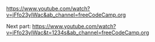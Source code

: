 
https://www.youtube.com/watch?v=jFfo23yIWac&ab_channel=freeCodeCamp.org


Next part:
https://www.youtube.com/watch?v=jFfo23yIWac&t=1234s&ab_channel=freeCodeCamp.org

